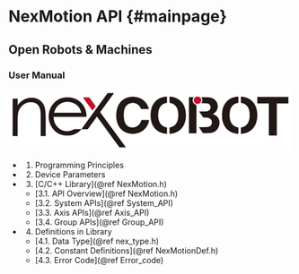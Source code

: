 # NexMotion API {#mainpage}
## Open Robots & Machines

### User Manual

![](images/NexCOBOT_logo.png)

* 1. Programming Principles
* 2. Device Parameters
* 3. [C/C++ Library](@ref NexMotion.h)
    * [3.1. API Overview](@ref NexMotion.h)
    * [3.2. System APIs](@ref System_API)
    * [3.3. Axis APIs](@ref Axis_API)
    * [3.4. Group APIs](@ref Group_API)
* 4. Definitions in Library
    * [4.1. Data Type](@ref nex_type.h)
    * [4.2. Constant Definitions](@ref NexMotionDef.h)
    * [4.3. Error Code](@ref Error_code)

